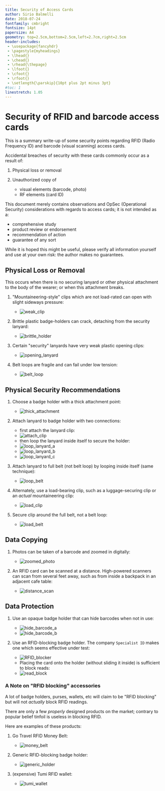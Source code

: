 ```yaml
---
title: Security of Access Cards
author: Sirio Balmelli
date: 2018-07-24
fontfamily: cmbright
fontsize: 14pt
papersize: A4
geometry: top=2.5cm,bottom=2.5cm,left=2.7cm,right=2.5cm
header-includes:
 - \usepackage{fancyhdr}
 - \pagestyle{myheadings}
 - \lhead{}
 - \chead{}
 - \rhead{\thepage}
 - \lfoot{}
 - \cfoot{}
 - \rfoot{}
 - \setlength{\parskip}{10pt plus 2pt minus 3pt}
#toc: 1
linestretch: 1.05
---
```

# Security of RFID and barcode access cards

This is a summary write-up of some security points regarding
RFID (Radio Frequency ID) and barcode (visual scanning) access cards.

Accidental breaches of security with these cards
	commonly occur as a result of:

1. Physical loss or removal

1. Unauthorized copy of
	- visual elements (barcode, photo)
	- RF elements (card ID)

This document merely contains observations and OpSec (Operational Security)
	considerations with regards to access cards; it is not intended as a:

-	comprehensive study
-	product review or endorsement
- 	recommendation of action
-	guarantee of any sort

While it is hoped this might be useful, please verify all information yourself
	and use at your own risk: the author makes no guarantees.

## Physical Loss or Removal

This occurs when there is no securing lanyard or other physical attachment
	to the body of the wearer; or when this attachment breaks.

1. "Mountaineering-style" clips which are not load-rated can open with slight sideways pressure:
	- ![weak_clip](weak_clip.jpg)

1. Brittle plastic badge-holders can crack, detaching from the security lanyard:
	- ![brittle_holder](brittle_holder.jpg)

1. Certain "security" lanyards have very weak plastic opening clips:
	- ![opening_lanyard](opening_lanyard.jpg)

1. Belt loops are fragile and can fail under low tension:
	- ![belt_loop](belt_loop.jpg)

## Physical Security Recommendations

1. Choose a badge holder with a thick attachment point:
	- ![thick_attachment](thick_attachment.jpg)

1. Attach lanyard to badge holder with two connections:
	- first attach the lanyard clip:
	- ![attach_clip](attach_clip.jpg)
	- then loop the lanyard inside itself to secure the holder:
	- ![loop_lanyard_a](loop_lanyard_a.jpg)
	- ![loop_lanyard_b](loop_lanyard_b.jpg)
	- ![loop_lanyard_c](loop_lanyard_c.jpg)
	
1. Attach lanyard to full belt (not belt loop)
	by looping inside itself (same technique):
	- ![loop_belt](loop_belt.jpg)
	
1. Alternately, use a load-bearing clip, such as a luggage-securing clip
	or an *actual* mountaineering clip:
	- ![load_clip](load_clip.jpg)
	
1. Secure clip around the full belt, not a belt loop:
	- ![load_belt](load_belt.jpg)

## Data Copying

1. Photos can be taken of a barcode and zoomed in digitally:
	- ![zoomed_photo](zoomed_photo.jpg)

1. An RFID card can be scanned at a distance.
High-powered scanners can scan from several feet away,
such as from inside a backpack in an adjacent cafe table:
	- ![distance_scan](distance_scan.jpg)

## Data Protection

1. Use an opaque badge holder that can hide barcodes when not in use:
	- ![hide_barcode_a](hide_barcode_a.jpg)
	- ![hide_barcode_b](hide_barcode_b.jpg)

1. Use an RFID-blocking badge holder.
The company `Specialist ID` makes one which seems effective under test:
	- ![RFID_blocker](RFID_blocker.jpg)
	- Placing the card onto the holder (without sliding it inside)
		is sufficient to block reads:
	- ![read_block](read_block.jpg)

### A Note on "RFID blocking" accessories

A lot of badge holders, purses, wallets, etc will claim to be "RFID blocking"
  but will not *actually* block RFID readings.

There are only a few *properly* designed products on the market;
	contrary to popular belief tinfoil is useless in blocking RFID.
	
Here are examples of these products:

1. Go Travel RFID Money Belt:
	- ![money_belt](money_belt.jpg)

1. Generic RFID-blocking badge holder:
	- ![generic_holder](generic_holder.jpg)

1. (expensive) Tumi RFID wallet:
	- ![tumi_wallet](tumi_wallet.jpg)
